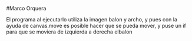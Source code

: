 #Marco Orquera

El programa al ejecutarlo utiliza la imagen balon y archo, y pues con la ayuda de canvas.move es posible hacer que se pueda mover, y puse un if para que se moviera de izquierda a derecha elbalon  
